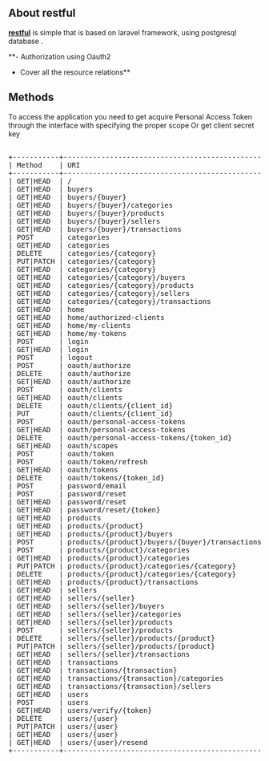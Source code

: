 

## About restful
[**restful**](http://resttfull.herokuapp.com) is simple  that is based on laravel framework, using postgresql database .

**- Authorization using Oauth2
- Cover all the resource relations**


## Methods
To access the application you need to get acquire 
Personal Access Token through the  interface with specifying the proper
scope Or get client secret key


<pre> 
+-----------+------------------------------------------------+------------------
| Method    | URI                                            | Scope       
+-----------+------------------------------------------------+------------------
| GET|HEAD  | /                                              |
| GET|HEAD  | buyers                                         |
| GET|HEAD  | buyers/{buyer}                                 |
| GET|HEAD  | buyers/{buyer}/categories                      |
| GET|HEAD  | buyers/{buyer}/products                        |
| GET|HEAD  | buyers/{buyer}/sellers                         |
| GET|HEAD  | buyers/{buyer}/transactions                    |
| POST      | categories                                     |
| GET|HEAD  | categories                                     |
| DELETE    | categories/{category}                          |
| PUT|PATCH | categories/{category}                          |
| GET|HEAD  | categories/{category}                          |
| GET|HEAD  | categories/{category}/buyers                   |
| GET|HEAD  | categories/{category}/products                 |
| GET|HEAD  | categories/{category}/sellers                  |
| GET|HEAD  | categories/{category}/transactions             |
| GET|HEAD  | home                                           |
| GET|HEAD  | home/authorized-clients                        |
| GET|HEAD  | home/my-clients                                |
| GET|HEAD  | home/my-tokens                                 |
| POST      | login                                          |
| GET|HEAD  | login                                          |
| POST      | logout                                         |
| POST      | oauth/authorize                                |
| DELETE    | oauth/authorize                                |
| GET|HEAD  | oauth/authorize                                |
| POST      | oauth/clients                                  |
| GET|HEAD  | oauth/clients                                  |
| DELETE    | oauth/clients/{client_id}                      |
| PUT       | oauth/clients/{client_id}                      |
| POST      | oauth/personal-access-tokens                   |
| GET|HEAD  | oauth/personal-access-tokens                   |
| DELETE    | oauth/personal-access-tokens/{token_id}        |
| GET|HEAD  | oauth/scopes                                   |
| POST      | oauth/token                                    |
| POST      | oauth/token/refresh                            |
| GET|HEAD  | oauth/tokens                                   |
| DELETE    | oauth/tokens/{token_id}                        |
| POST      | password/email                                 |
| POST      | password/reset                                 |
| GET|HEAD  | password/reset                                 |
| GET|HEAD  | password/reset/{token}                         |
| GET|HEAD  | products                                       |
| GET|HEAD  | products/{product}                             |
| GET|HEAD  | products/{product}/buyers                      |
| POST      | products/{product}/buyers/{buyer}/transactions | purchase_product 
| POST      | products/{product}/categories                  | manage_products  
| GET|HEAD  | products/{product}/categories                  |
| PUT|PATCH | products/{product}/categories/{category}       | manage_products  
| DELETE    | products/{product}/categories/{category}       | manage_products
| GET|HEAD  | products/{product}/transactions                |
| GET|HEAD  | sellers                                        |
| GET|HEAD  | sellers/{seller}                               |
| GET|HEAD  | sellers/{seller}/buyers                        |
| GET|HEAD  | sellers/{seller}/categories                    |
| GET|HEAD  | sellers/{seller}/products                      | manage_products
| POST      | sellers/{seller}/products                      | manage_products
| DELETE    | sellers/{seller}/products/{product}            | manage_products
| PUT|PATCH | sellers/{seller}/products/{product}            | manage_products
| GET|HEAD  | sellers/{seller}/transactions                  |
| GET|HEAD  | transactions                                   |
| GET|HEAD  | transactions/{transaction}                     |
| GET|HEAD  | transactions/{transaction}/categories          |
| GET|HEAD  | transactions/{transaction}/sellers             |
| GET|HEAD  | users                                          |
| POST      | users                                          |
| GET|HEAD  | users/verify/{token}                           |
| DELETE    | users/{user}                                   |
| PUT|PATCH | users/{user}                                   | manage_accounts
| GET|HEAD  | users/{user}                                   | manage_accounts
| GET|HEAD  | users/{user}/resend                            |
+-----------+------------------------------------------------+-----------------
